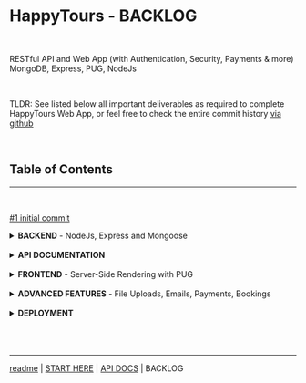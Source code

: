 # **HappyTours** - BACKLOG

<br>

RESTful API and Web App (with Authentication, Security, Payments & more)
<br>MongoDB, Express, PUG, NodeJs

<br>

TLDR: See listed below all important deliverables as required to complete HappyTours Web App, or feel free to check the entire commit history [via github](https://github.com/georgearion/happytours/commits/master)

<br>

## **Table of Contents**

<hr>
<br>

[#1 initial commit](https://github.com/georgearion/happytours/commit/863fea234c07b1e54eaced920c22a43766bfe06c)

<details>
<summary>
<b>BACKEND</b> - NodeJs, Express and Mongoose
</summary>

<br>

<hr>

<details>
<summary>
<b>Core API</b> - Handeling Requests
</summary>

<br>

- [#2 Setting Up Express and Basic Routing](https://github.com/georgearion/happytours/commit/3bcf0c33de55097cea2cab9267aacf3a8f69c2d9)

- [#3 Handling GET Requests](https://github.com/georgearion/happytours/commit/4655e357712bd6ed2e1b4a1e21cd10d69eb886ff)
- [#4 Handling POST Requests](https://github.com/georgearion/happytours/commit/83cb5ffe4ca21a96c87266f9605eceb88ebcad23)
- [#5 Responding to URL Parameters](https://github.com/georgearion/happytours/commit/3958256aca33f5b65e46e5e4fa8b34ffb4b2f137)
- [#6 Handling PATCH Requests](https://github.com/georgearion/happytours/commit/a1e8544d209756633f25dd1509fd7ef810e2c000)
- [#7 Handling DELETE Requests](https://github.com/georgearion/happytours/commit/c887b3d7447d6303814dd41214d15ad17351a540)
- [#8 Refactoring Routes](https://github.com/georgearion/happytours/commit/2db087001ccc5157bab2b55fdfa734dd5be38bd5)

</details>

<br>

<details>
<summary>
<b>Core API</b> - Middleware
</summary>

<br>

- [#9 Creating Our Own Middleware]()
- [#10 Using 3rd-Party Middleware]()
- [#11 Implementing the Users Routes]()
- [#12 Creating and Mounting Multiple Routes]()
- [#13 Refactoring for A Better File Structure]()
- [#14 Param Middleware]()
- [#15 Chaining Multiple Middleware Functions]()
- [#16 Serving Static Files]()
- [#17 Environment Variables]()

</details>

<br>
<details>
<summary>
<b>Code Linting and Formatting</b>

</summary>

<br>

[#18 <b>Setting up ESLint and Prettier</b>](https://github.com/georgearion/happytours/commit/edec60a669f4c5e789c347d50129b80fd4ff46ab)

</details>

<br>

<details>
<summary>
<b>Database</b> - MongoDB and Mongoose

</summary>

<br>

- [#19 Connecting Our Database with the Express App](https://github.com/georgearion/happytours/commit/469aa3deb86a2578042eaf494127237803849e72)
- [#20 Creating Documents and Testing the Model](https://github.com/georgearion/happytours/commit/727ab082643b1734295a6e93945bb835d9c30dd5)

</details>

<br>

<details>
<summary>
<b>Backend Architecture</b> - MVC

</summary>

<br>

- [#21 Refactoring for MVC](https://github.com/georgearion/happytours/commit/217c5071860f7b266bd0dd32ac5fe8294204ff63)

</details>

<br>

<details>
<summary>
<b>Database</b> - Data Modelling

</summary>

<br>

- [#22 Creating Documents](https://github.com/georgearion/happytours/commit/040c345707fc4b554cab47783503ea9e03500220)
- [#23 Reading Documents](https://github.com/georgearion/happytours/commit/3031c1a901a6a8805c773d6c2e35ef98a5a43b0e)
- [#24 Updating Documents](https://github.com/georgearion/happytours/commit/5199c24a9192d0211ddad42d8c2700d6293dfd89)
- [#25 Deleting Documents](https://github.com/georgearion/happytours/commit/9197c09100c418f8235f743f6527ef4d05d9dbdf)
- [#26 Creating a Complex Tours Model](https://github.com/georgearion/happytours/commit/317d10e777b0b9f74185158dcd11d41b3e47bc96)

</details>

<br>

<details>
<summary>
<b>Database</b> - Import

</summary>

<br>

- [#27 Importing Developing Data](https://github.com/georgearion/happytours/commit/4f8ed6d652470336c2aa87452539a5eae61ed0c3)

</details>

<br>

<details>
<summary>
<b>Core API</b> - Advanced Features

</summary>

<br>

- [#28 Filtering](https://github.com/georgearion/happytours/commit/73b7c0bb7f95778a07478bf2aa914aa0789e81e3)
- [#29 Advanced Filtering](https://github.com/georgearion/happytours/commit/8bac2ef3dbd0d7d0698684bc55b799b5650e0b5b)
- [#30 Sorting](https://github.com/georgearion/happytours/commit/462bf68458e38b65d1f0ec344632e9c67dd54b39)
- [#31 Limiting Fields](https://github.com/georgearion/happytours/commit/96b965e1fc2b7d6a39b4f1b4367178674604e491)
- [#32 Pagination](https://github.com/georgearion/happytours/commit/e1a9a6a6252f44373fddb4693dc4545afdf67002)
- [#33 Aliasing](https://github.com/georgearion/happytours/commit/45d3e8e34f8ed6ecc0d2166c0ef02ebe7cf56f66)
- [#34 Refactoring API Features](https://github.com/georgearion/happytours/commit/cfd092adb2327901bbf51da6e9d55d633e769738)

</details>

<br>

<details>
<summary>
<b>Core API</b> - Aggregation Pipeline

</summary>

<br>

- [#35 Matching and Grouping](https://github.com/georgearion/happytours/commit/b1b84c4c326f14868b8852e7f7d41444c4d864ee)
- [#36 Unwinding and Projecting](https://github.com/georgearion/happytours/commit/a9e55a8e6cea52f597e03f1e8284585e1f803f4f)

</details>

<br>

<details>
<summary>
<b>Core API</b> - Advanced Features

</summary>

<br>

- [#37 Virtual Properties](https://github.com/georgearion/happytours/commit/f436e07bea77a7161d57547c96844f9bfeaed642)
- [#38 Document Middleware](https://github.com/georgearion/happytours/commit/1e4f10a17f59f06922309c428069d8f067a8e5fb)
- [#39 Query Middleware](https://github.com/georgearion/happytours/commit/f561d2099015337148cc180cd3a8870599e119dd)
- [#40 Aggregation Middleware](https://github.com/georgearion/happytours/commit/d45b3846df201526dc1a1eee1ad77231cf4833d8)

</details>

<br>

<details>
<summary>
<b>Core API</b> - Data Validation

</summary>

<br>

- [#41 Built-in Validators](https://github.com/georgearion/happytours/commit/47c1437bd93ca4aca874bf466171720fbf1e5af0)
- [#42 Custom Validators](https://github.com/georgearion/happytours/commit/f03be9f808374da1eca7485c1e486add842756ee)

</details>

<br>

<details>
<summary>
<b>Error Handling</b>

</summary>

<br>

- [#43 Debugging node with ndb](https://github.com/georgearion/happytours/commit/e5cd3567c241cbf44839e8aa29d5097c1f5d687e)
- [#44 Handling Unhandled Routes](https://github.com/georgearion/happytours/commit/b913bbf8152e8a349a5ac7b19db5ed4c91e38a6a)
- [#45 Global Error Handling Middleware](https://github.com/georgearion/happytours/commit/a09a43a64b9bbc5eb59198cfb96a7375049cac19)
- [#46 Better Errors and Refactoring](https://github.com/georgearion/happytours/commit/6f10ec3903e8ea0602643c4138648405d7d50c38)
- [#47 Catching Errors in Async Functions](https://github.com/georgearion/happytours/commit/6a74fdf4911e81bc4c7ad85ab87398b60da5dd7f)
- [#48 Adding 404 Not Found Errors](https://github.com/georgearion/happytours/commit/297b9f26558774cd2bb02b2cefa985f745276cb3)
- [#49 Errors During Development vs Production](https://github.com/georgearion/happytours/commit/3afc2a4f05864458067d3f0e3f0d8d78d10877ee)
- [#50 Handling Invalid Database IDs](https://github.com/georgearion/happytours/commit/45e0e726629e7cb9e872ef41d60616319f0906c3)
- [#51 Handling Invalid Database Fields](https://github.com/georgearion/happytours/commit/b355043f7ec55edc2f8cd3f77668c87ebbc42ac7)
- [#52 Handling Mongoose Validation Errors](https://github.com/georgearion/happytours/commit/99f27b20c331862607a7f1d6a047f42d03e0808b)
- [#53 Globally Handeling Unhandled Promise Rejections](https://github.com/georgearion/happytours/commit/28f4da5bfc43694c50a3c2d2948c878cf472dce6)
- [#54 Catching Uncaught Exceptions](https://github.com/georgearion/happytours/commit/53ad7e9c826702b6b463a4f648f230071586b8bb)

</details>

<br>

<details>
<summary>
<b>Authentication</b>

</summary>

<br>

- [#55 Modelling Users](https://github.com/georgearion/happytours/commit/b32661359e1af42a9ccab1ab1fe5a1fa51df7a30)
- [#56 Creating New Users](https://github.com/georgearion/happytours/commit/d026d4ea99af7c34dbc91fdd684fe62d8512ef2c)
- [#57 Managing User Passwords](https://github.com/georgearion/happytours/commit/5cce39cec9a180b237dda9394140356e811917ff)
- [#58 Signing up Users](https://github.com/georgearion/happytours/commit/848f6979e4cd99f577a4e90078bd09e846349db8)
- [#59 Logging in Users](https://github.com/georgearion/happytours/commit/dac68c29e43f526588a6e603a0b9af1b4b2cccda)
- [#60 Protecting Routes](https://github.com/georgearion/happytours/commit/a16edb0f4271c061865d6c551ce3a177b626b0d9)

</details>

<br>

<details>
<summary>
<b>Authorization</b>

</summary>

<br>

- [#61 User Roles and Permissions](https://github.com/georgearion/happytours/commit/b98c844361a620f6e33cf365cb48974eb81a1a21)
- [#62 Password Reset Token](https://github.com/georgearion/happytours/commit/ba9265b67d1e6d8888ee3aa5d258229cc3fa62b9)
- [#63 Email Password Reset Token](https://github.com/georgearion/happytours/commit/0c6419285952177d9f859dc7baa8fcf7a5bc7bf5)
- [#64 Password Reset and New Password](https://github.com/georgearion/happytours/commit/f79183091c908f289639bb820827b5340f8fea64)
- [#65 Updating User Password](https://github.com/georgearion/happytours/commit/d1adb20cdb985d6bd6cdd3f6c477141416801998)
- [#66 Updating User Data](https://github.com/georgearion/happytours/commit/6c5bd864ae599c97709473f143ef08f7fa9c94aa)
- [#67 Deleting User](https://github.com/georgearion/happytours/commit/be5042529043fc45de0b834739740eafc7d9d089)

</details>

<br>

<details>
<summary>
<b>Security</b>

</summary>

<br>

- [#68 Sending JWT via Cookie](https://github.com/georgearion/happytours/commit/ed6e04a16f596289cdf5fdfa1fa440ab431b4111)
- [#69 Implementing Rate Limiting](https://github.com/georgearion/happytours/commit/0b19063590207bb45485bcd0248320b67989ea03)
- [#70 Setting Security HTTP Headers](https://github.com/georgearion/happytours/commit/0a0420b7000e270db8d1467b62efaec85b22cb8d)
- [#71 Data Sanitization](https://github.com/georgearion/happytours/commit/86d18380d93dda3799786cc2f8e0758c438181f3)
- [#72 Preventing Parameter Pollution](https://github.com/georgearion/happytours/commit/9c51278e280f4478ecc7c57ba7f14e8c1bc88d52)

</details>

<br>

<details>
<summary>
<b>Advanced Data Modelling</b>

</summary>

<br>

- [#73 Geospatial Data - Locations](https://github.com/georgearion/happytours/commit/4d8cde5885cd06fea72eba8e8f44cb8fe32a75d2)
- [#74 Embedding - Tour Guides](https://github.com/georgearion/happytours/commit/023662be8d23970708ee35d847515940c02bc318)
- [#75 Child Referencing - Tour Guides](https://github.com/georgearion/happytours/commit/1d1f7e76d75fd2277a93796f808a0adbccb2d316)
- [#76 Populating Tour Guides](https://github.com/georgearion/happytours/commit/a842b780bad5636770188d6bc513930904e70f31)

</details>

<br>

<details>
<summary>
<b>Core API</b> - Reviews

</summary>

<br>

- [#77 Modelling Reviews - Parent Referencing](https://github.com/georgearion/happytours/commit/1cf7c576da9be9a2614e0bee109393d599e25395)
- [#78 Creating and Getting Reviews](https://github.com/georgearion/happytours/commit/ef0755b80120e3997c170ecc7e633049154b9f9d)
- [#79 Populating Reviews](https://github.com/georgearion/happytours/commit/60cbb749b5336db02c10fe8f284471779fa11b8e)
- [#80 Virtual Populate - Tours and Reviews](https://github.com/georgearion/happytours/commit/8e3e7733ff114960d1352373747cffe29dc14283)

</details>

<br>

<details>
<summary>
<b>Core API</b> - Nested Routes

</summary>

<br>

- [#81 Implementing Nested Routes](https://github.com/georgearion/happytours/commit/23680fdde64000cb66c496ecfa2d70a2ebb4f331)
- [#82 Nested Routes with Express](https://github.com/georgearion/happytours/commit/f36943126ccf1ad4b72bbe3ad0dae2ff924d8f79)
- [#83 Adding a Nested GET Endpoint](https://github.com/georgearion/happytours/commit/2f13f3742fd4aacc0c834d52fddb713d781dcddf)

</details>

<br>

<details>
<summary>
<b>Backend Abstraction</b> - Factory

</summary>

<br>

- [#84 Building a Simple Handler Factory](https://github.com/georgearion/happytours/commit/29b1f97beb1c2756388705f51a7e0d48e64b5978)
- [#85 Factory - Update and Delete](https://github.com/georgearion/happytours/commit/62aa19bb2f5a5e6231cea3816c86d399ab744ae1)
- [#86 Factory - Reading](https://github.com/georgearion/happytours/commit/4ffb4dad2818d366f0da349f7fa8f6ebb9aaa930)

</details>

<br>

<details>
<summary>
<b>Backend</b> - Advanced Features

</summary>

<br>

- [#87 Adding a /me Endpoint](https://github.com/georgearion/happytours/commit/5ca041561570b71bc1824761575ae5704323ccbb)
- [#88 Adding Missing Authentication and Authorization](https://github.com/georgearion/happytours/commit/6955368dd43ece97a29ffb0d4e7ea83e1e6ca67a)
- [#89 Importing Review and User Data](https://github.com/georgearion/happytours/commit/68e9dbe8a9ff9c7a89b5cf104cb714fbcfd47136)
- [#90 Improving Read Performance with Indexes](https://github.com/georgearion/happytours/commit/5de626c10fc152341f793590f560acf66eea5d3c)
- [#91 Calculating Average Rating on Tours](https://github.com/georgearion/happytours/commit/b3f2872c1d23af954c5795832c1aa4287bd6dbed)
- [#92 Preventing Duplicate Reviews](https://github.com/georgearion/happytours/commit/ce0c64c2c45e646108081ea3bb975b40cc72be78)

</details>

<br>

<hr>

<br>

</details>

<br>

<details>
<summary>
<b>API DOCUMENTATION</b>
</summary>

<br>

<hr>

<br>

[> visit API DOCS](https://github.com/georgearion/happytours/blob/master/docs/API%20DOCUMENTATION.md)

<br>

**RESTful API Documentation Logs**

- [#95 Tours Endpoints](https://github.com/georgearion/happytours/commit/fca2f3823f1bec4a6e338b28b2efdb8e00e379ae)
- [#96 Reviews Endpoints](https://github.com/georgearion/happytours/commit/78b00e9c7bf9f9b8fa429fc8854b00a9586547c6)
- [#97 Users Endpoints](https://github.com/georgearion/happytours/commit/574bf117e26e497cee8ad870b5474febb8e14602)
- [#98 Authentication](https://github.com/georgearion/happytours/commit/0111c85928f827b8a8fc3d9c56a47c7ae314689e)
- [#140 Bookings Endpoints](https://github.com/georgearion/happytours/commit/8b20ad274d89088c2e2f6c516ede88884b30aa72)

<br>

<hr>

<br>

</details>

<br>

<details>
<summary>
<b>FRONTEND</b> - Server-Side Rendering with PUG
</summary>

<br>

<hr>

<br>

<details>
<summary>
<b>First Steps with PUG</b>
</summary>

<br>

- [#99 Setting up Pug in Express](https://github.com/georgearion/happytours/commit/555d2c607f087e463b47c81c83fc7210745ce1f5)
- [#100 First Steps with Pug](https://github.com/georgearion/happytours/commit/64f7cb72dcff1789dd89ea644f529d46abaad50a)
- [#101 Creating our Base Template](https://github.com/georgearion/happytours/commit/19cf32a8ac53953e46f9b1e58ae0b1ac5b1e0ef7)
- [#102 Including Files into Pug Templates](https://github.com/georgearion/happytours/commit/43bd9625b705b1714d8d3abf3b667fcc38d39223)
- [#103 Extending Our Base Template with Blocks](https://github.com/georgearion/happytours/commit/a78117106538eedd6e57b4098045018f57a350a6)
- [#104 Setting up the Project Structure](https://github.com/georgearion/happytours/commit/7e5f0fb788dd244cde5228b49dbf535f5064dc97)

</details>

<br>

<details>
<summary>
<b>Frontend - Tours</b>
</summary>

<br>

- [#105 Building the Tour Overview](https://github.com/georgearion/happytours/commit/1172b94a93fb4c9c9aff25153b582346a5f5b11b)
- [#106 Building the Tour Page](https://github.com/georgearion/happytours/commit/5995c9b968f56ab29a9ab86a4bb12e188a1ade67)
- [#107 Including a Map with Mapbox](https://github.com/georgearion/happytours/commit/d7e6f77b29e08b5d0f247d20c9bd2b28e72ae1f3)

</details>

<br>

<details>
<summary>
<b>Frontend - Users</b>
</summary>

<br>

- [#108 Building a Login Screen](https://github.com/georgearion/happytours/commit/a25fe6d488880e80d89d625022532cedcf57fecb)
- [#109 Logging in Users with Our API](https://github.com/georgearion/happytours/commit/fd002aba832ef6358b1c994e6b379f2e2d6e9edf)
- [#110 Logging out Users](https://github.com/georgearion/happytours/commit/d5761cb0105662f2f1cc7d2c0443b0f1e8a75a58)
- [#111 Rendering Error Pages](https://github.com/georgearion/happytours/commit/404166b3536022d3765022393dfb8e9f43749491)
- [#112 Building the User Account Page](https://github.com/georgearion/happytours/commit/e65bea68799608c788e3681275f9abb4bb065c57)
- [#113 Updating User Data](https://github.com/georgearion/happytours/commit/389f381326b99dcda54cf164d42b718fcf89b47c)
- [#114 Updating User Data with Our API](https://github.com/georgearion/happytours/commit/765eb80ca57558590a74b2449c6d1aaaf441094b)
- [#115 Updating User Password with Our API](https://github.com/georgearion/happytours/commit/7bbf93ee56719d4937ac3c2542021960fac96fb8)

- [#136 Building a Signup Screen](https://github.com/georgearion/happytours/commit/c6f997110c8bb1ea89f74b89fee134d30d9d8ea1)
- [#137 Signup Users with our API](https://github.com/georgearion/happytours/commit/e6595bccf3139a17b67e1a9a5f00bd527c66afb0)
- [#138 Signup Users with our API](https://github.com/georgearion/happytours/commit/ebb4b3365bcf5d175230935171ceccf60d58862d)
- [#139 Building Forgot Password & Reset](https://github.com/georgearion/happytours/commit/4c853b554d4891493439d3de89c4928a0d64c0a6)

</details>

<br>

<hr>

<br>

</details>

<br>

<details>
<summary>
<b>ADVANCED FEATURES</b> - File Uploads, Emails, Payments, Bookings
</summary>

<br>

<hr>

<br>

<details>
<summary>
<b>Advanced Features - File Uploads</b>
</summary>

<br>

- [#116 Image Uploads Using Multer](https://github.com/georgearion/happytours/commit/c705f8cb1592115fd2d596aeebd17453361b08ea)
- [#117 Configuring Multer](https://github.com/georgearion/happytours/commit/59c9284059802ecc59c6a057bf999fa8249c7690)
- [#118 Saving Image Name to Database](https://github.com/georgearion/happytours/commit/6a67a110ad756827fb5d24e93934a949eb2d3227)
- [#119 Resizing Images with Sharp](https://github.com/georgearion/happytours/commit/e0130a22c62d643bca1fc7e49b344d2bad46fe65)
- [#120 Adding Image Uploads to Form](https://github.com/georgearion/happytours/commit/50e73adc69fed5a95a0d41094564381c73394271)
- [#121 Uploading Multiple Images](https://github.com/georgearion/happytours/commit/53c33c179657afeafef4d940691051d040db8f12)
- [#122 Processing Multiple Images](https://github.com/georgearion/happytours/commit/440888ce517e07fb33f44776713922f11d5110cf)

</details>

<br>

<details>
<summary>
<b>Advanced Features - Emails</b>
</summary>

<br>

- [#123 Building a Complex Email Handler](https://github.com/georgearion/happytours/commit/d6ec27dd2c44c2fe57da1c074fb182e6d5307890)
- [#124 Email Templates with Pug - Welcome Emails](https://github.com/georgearion/happytours/commit/b585ddf41cabd14355f43d27a2a3dbc977618f1a)
- [#125 Sending Password Reset Emails](https://github.com/georgearion/happytours/commit/317ab9f47c8fb0b0c5eb1e358547b25ca290b88b)
- [#126 Using Sendgrid for Real Emails](https://github.com/georgearion/happytours/commit/accb6a46b062bdfa3962ae88cf4b0689b138af97)

</details>

<br>

<details>
<summary>
<b>Advanced Features - Payments</b>
</summary>

<br>

- [#127 Integrating Stripe into the Backend](https://github.com/georgearion/happytours/commit/c07a7cbdb58e22fbcdc3d69badd81d6c31f5f0a1)
- [#128 Processing Payments on the Frontend](https://github.com/georgearion/happytours/commit/80e8a90d66d83b486af69ae9034f9903c564e75c)

<br>

- [#157 Checkout Payments with Stripe Webhooks](https://github.com/georgearion/happytours/commit/eb0c95d67f800d56440555eba1355dde0e15c569)
- [#158 Checkout Payments fix broken image link](https://github.com/georgearion/happytours/commit/660ae6e80993f62ad48677d95e7f2c21d731e83d)
- [#159 Checkout Payments fix checkout session event type](https://github.com/georgearion/happytours/commit/99798a5724c1db3c208b6d43b6285cf8713c727c)
- [#160 Checkout Payments fix booking checkout price](https://github.com/georgearion/happytours/commit/ad257818896d8db0a5af1aa601cd202997a70099)
- [#161 Checkout Payments Notify User on Success Page](https://github.com/georgearion/happytours/commit/36aa3a7d023e0ee4c15edc431949a2a5a0ca36b7)

</details>

<br>

<details>
<summary>
<b>Advanced Features - Bookings</b>
</summary>

<br>

- [#129 Modelling the Bookings](https://github.com/georgearion/happytours/commit/d2450428b47dc3cbcbd639516def0253962172bd)
- [#130 Creating New Bookings on Checkout Success](https://github.com/georgearion/happytours/commit/f73910fd52ded867cb71d8c8aabb6348e9eb5bfe)
- [#131 Rendering a User's Booked Tours](https://github.com/georgearion/happytours/commit/c2f9a2dc37549398a12daee7e3fee7e165a6a98a)
- [#132 Finishing the Bookings API](https://github.com/georgearion/happytours/commit/68ab64b3c6b999560e49e7501678c26575dd0138)
- [#133 Tours Bookings Route](https://github.com/georgearion/happytours/commit/63173e24a3274978aa5a2ddf886c5b52a9e652c3)
- [#134 Users Bookings Route](https://github.com/georgearion/happytours/commit/5d421ed6c667927b80c253da937a57527a394cdb)

</details>

<br>

<hr>

<br>

</details>

<br>

<details>
<summary>
<b>DEPLOYMENT</b>
</summary>

<br>

<hr>

<br>

[> visit LIVE APP](https://happytours.herokuapp.com/)

<br>

**Heroku Deployment**

- [#150 prepare for deployment](https://github.com/georgearion/happytours/commit/c9ed6c2e1313c5dff6392ff80cfd4ca605eb352f)
- [#151 node start command](https://github.com/georgearion/happytours/commit/9ee9828423cbea93a5db85bb66cfb00db10b2a40)
- [#152 secure https connections and proxy](https://github.com/georgearion/happytours/commit/e384e042962ba8ab76ff9466d3d655105b68c186)
- [#153 responding to a SIGTERM signal](https://github.com/georgearion/happytours/commit/8b4b03cef7fbcea9aa367846c21eff5ffae2d325)
- [#154 implementing CORS](https://github.com/georgearion/happytours/commit/b78ffe0800ce17e29cbbd049b7d6ccf736f92ac0)

<br>

<hr>

<br>

</details>

<br>
<br>
<br>

<hr>

[readme](https://github.com/georgearion/happytours/blob/master/docs/readme.md) | [START HERE](https://github.com/georgearion/happytours/blob/master/docs/START%20HERE.md) | [API DOCS](https://github.com/georgearion/happytours/blob/master/docs/API%20DOCUMENTATION.md) | BACKLOG

<br>
